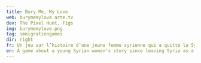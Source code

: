 ```yaml
---
title: Bury Me, My Love
web: burymemylove.arte.tv
dev: The Pixel Hunt, Figs
img: burymemylove.png
tag: immigrationgames
dir: right
fr: Un jeu sur l’histoire d’une jeune femme syrienne qui a quitté la Syrie comme réfugiée. Le récit traite des expériences de violence et de guerre, et de la vie en tant que réfugiée séparée de sa famille et de ses proches. Le jeu est joué en recevant des messages texte sur son téléphone et peut être joué en temps réel.
en: A game about a young Syrian woman's story since leaving Syria as a refugee. The game narrative talks about people's experiences of the violence of war and life as a refugee separated from family and loved ones. The game is played by receiving text messages on your phone, and can be played in real time.
---
```

